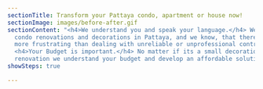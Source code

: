 ```yaml
---
sectionTitle: Transform your Pattaya condo, apartment or house now!
sectionImage: images/before-after.gif
sectionContent: "<h4>We understand you and speak your language.</h4> We do house and
  condo renovations and decorations in Pattaya, and we know, that there is nothing
  more frustrating than dealing with unreliable or unprofessional contractors. <br><br>
  <h4>Your Budget is important.</h4> No matter if its a small decoration or a major
  renovation we understand your budget and develop an affordable solution for you."
showSteps: true

---
```

